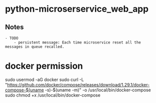 # python-microserservice_web_app

## Notes

    - TODO
        - persistent message: Each time microservice reset all the messages in queue recalled.

# docker permission

sudo usermod -aG docker <user-name>
sudo curl -L "https://github.com/docker/compose/releases/download/1.29.1/docker-compose-$(uname -s)-$(uname -m)" -o
/usr/local/bin/docker-compose
sudo chmod +x /usr/local/bin/docker-compose
